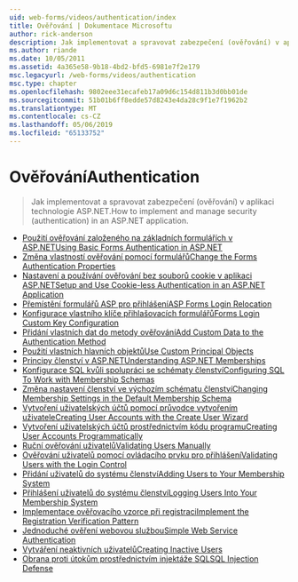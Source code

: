 ```yaml
---
uid: web-forms/videos/authentication/index
title: Ověřování | Dokumentace Microsoftu
author: rick-anderson
description: Jak implementovat a spravovat zabezpečení (ověřování) v aplikaci technologie ASP.NET.
ms.author: riande
ms.date: 10/05/2011
ms.assetid: 4a365e58-9b18-4bd2-bfd5-6981e7f2e179
msc.legacyurl: /web-forms/videos/authentication
msc.type: chapter
ms.openlocfilehash: 9802eee31ecafeb17a09d6c154d811b3d0bb01de
ms.sourcegitcommit: 51b01b6ff8edde57d8243e4da28c9f1e7f1962b2
ms.translationtype: MT
ms.contentlocale: cs-CZ
ms.lasthandoff: 05/06/2019
ms.locfileid: "65133752"
---
```

# <a name="authentication"></a><span data-ttu-id="d6223-103">Ověřování</span><span class="sxs-lookup"><span data-stu-id="d6223-103">Authentication</span></span>

> <span data-ttu-id="d6223-104">Jak implementovat a spravovat zabezpečení (ověřování) v aplikaci technologie ASP.NET.</span><span class="sxs-lookup"><span data-stu-id="d6223-104">How to implement and manage security (authentication) in an ASP.NET application.</span></span>

- [<span data-ttu-id="d6223-105">Použití ověřování založeného na základních formulářích v ASP.NET</span><span class="sxs-lookup"><span data-stu-id="d6223-105">Using Basic Forms Authentication in ASP.NET</span></span>](using-basic-forms-authentication-in-aspnet.md)
- [<span data-ttu-id="d6223-106">Změna vlastností ověřování pomocí formulářů</span><span class="sxs-lookup"><span data-stu-id="d6223-106">Change the Forms Authentication Properties</span></span>](how-to-change-the-forms-authentication-properties.md)
- [<span data-ttu-id="d6223-107">Nastavení a používání ověřování bez souborů cookie v aplikaci ASP.NET</span><span class="sxs-lookup"><span data-stu-id="d6223-107">Setup and Use Cookie-less Authentication in an ASP.NET Application</span></span>](how-to-setup-and-use-cookie-less-authentication-in-an-aspnet-application.md)
- [<span data-ttu-id="d6223-108">Přemístění formulářů ASP pro přihlášení</span><span class="sxs-lookup"><span data-stu-id="d6223-108">ASP Forms Login Relocation</span></span>](asp-forms-login-relocation.md)
- [<span data-ttu-id="d6223-109">Konfigurace vlastního klíče přihlašovacích formulářů</span><span class="sxs-lookup"><span data-stu-id="d6223-109">Forms Login Custom Key Configuration</span></span>](forms-login-custom-key-configuration.md)
- [<span data-ttu-id="d6223-110">Přidání vlastních dat do metody ověřování</span><span class="sxs-lookup"><span data-stu-id="d6223-110">Add Custom Data to the Authentication Method</span></span>](add-custom-data-to-the-authentication-method.md)
- [<span data-ttu-id="d6223-111">Použití vlastních hlavních objektů</span><span class="sxs-lookup"><span data-stu-id="d6223-111">Use Custom Principal Objects</span></span>](use-custom-principal-objects.md)
- [<span data-ttu-id="d6223-112">Principy členství v ASP.NET</span><span class="sxs-lookup"><span data-stu-id="d6223-112">Understanding ASP.NET Memberships</span></span>](understanding-aspnet-memberships.md)
- [<span data-ttu-id="d6223-113">Konfigurace SQL kvůli spolupráci se schématy členství</span><span class="sxs-lookup"><span data-stu-id="d6223-113">Configuring SQL To Work with Membership Schemas</span></span>](configuring-sql-to-work-with-membership-schemas.md)
- [<span data-ttu-id="d6223-114">Změna nastavení členství ve výchozím schématu členství</span><span class="sxs-lookup"><span data-stu-id="d6223-114">Changing Membership Settings in the Default Membership Schema</span></span>](changing-membership-settings-in-the-default-membership-schema.md)
- [<span data-ttu-id="d6223-115">Vytvoření uživatelských účtů pomocí průvodce vytvořením uživatele</span><span class="sxs-lookup"><span data-stu-id="d6223-115">Creating User Accounts with the Create User Wizard</span></span>](creating-user-accounts-with-the-create-user-wizard.md)
- [<span data-ttu-id="d6223-116">Vytvoření uživatelských účtů prostřednictvím kódu programu</span><span class="sxs-lookup"><span data-stu-id="d6223-116">Creating User Accounts Programmatically</span></span>](creating-user-accounts-programmatically.md)
- [<span data-ttu-id="d6223-117">Ruční ověřování uživatelů</span><span class="sxs-lookup"><span data-stu-id="d6223-117">Validating Users Manually</span></span>](validating-users-manually.md)
- [<span data-ttu-id="d6223-118">Ověřování uživatelů pomocí ovládacího prvku pro přihlášení</span><span class="sxs-lookup"><span data-stu-id="d6223-118">Validating Users with the Login Control</span></span>](validating-users-with-the-login-control.md)
- [<span data-ttu-id="d6223-119">Přidání uživatelů do systému členství</span><span class="sxs-lookup"><span data-stu-id="d6223-119">Adding Users to Your Membership System</span></span>](adding-users-to-your-membership-system.md)
- [<span data-ttu-id="d6223-120">Přihlášení uživatelů do systému členství</span><span class="sxs-lookup"><span data-stu-id="d6223-120">Logging Users Into Your Membership System</span></span>](logging-users-into-your-membership-system.md)
- [<span data-ttu-id="d6223-121">Implementace ověřovacího vzorce při registraci</span><span class="sxs-lookup"><span data-stu-id="d6223-121">Implement the Registration Verification Pattern</span></span>](implement-the-registration-verification-pattern.md)
- [<span data-ttu-id="d6223-122">Jednoduché ověření webovou službou</span><span class="sxs-lookup"><span data-stu-id="d6223-122">Simple Web Service Authentication</span></span>](simple-web-service-authentication.md)
- [<span data-ttu-id="d6223-123">Vytváření neaktivních uživatelů</span><span class="sxs-lookup"><span data-stu-id="d6223-123">Creating Inactive Users</span></span>](creating-inactive-users.md)
- [<span data-ttu-id="d6223-124">Obrana proti útokům prostřednictvím injektáže SQL</span><span class="sxs-lookup"><span data-stu-id="d6223-124">SQL Injection Defense</span></span>](sql-injection-defense.md)
